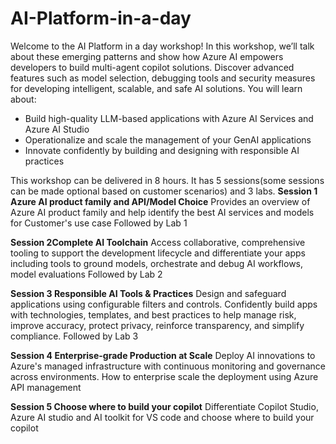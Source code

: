 # AI-Platform-in-a-day

Welcome to the AI Platform in a day workshop! In this workshop, we’ll talk about these emerging patterns and show how Azure AI empowers developers to build multi-agent copilot solutions. Discover advanced features such as model selection, debugging tools and security measures for developing intelligent, scalable, and safe AI solutions.
You will learn about:
- Build high-quality LLM-based applications with Azure AI Services and Azure AI Studio
- Operationalize and scale the management of your GenAI applications
- Innovate confidently by building and designing with responsible AI practices

This workshop can be delivered in 8 hours. It has 5 sessions(some sessions can be made optional based on customer scenarios)  and 3 labs. 
****Session 1** Azure AI product family and API/Model Choice**
Provides an overview of Azure AI product family and help identify the best AI services and models for Customer's use case
Followed by Lab 1

******Session 2**Complete AI Toolchain****
Access collaborative, comprehensive tooling to support the development lifecycle and differentiate your apps including tools to ground models, orchestrate and debug AI workflows, model evaluations
Followed by Lab 2

**Session 3 Responsible AI Tools & Practices**
Design and safeguard applications using configurable filters and controls. Confidently build apps with technologies, templates, and best practices to help manage risk, improve accuracy, protect privacy, reinforce transparency, and simplify compliance.
Followed by Lab 3

**Session 4 Enterprise-grade Production at Scale**
Deploy AI innovations to Azure's managed infrastructure with continuous monitoring and governance across environments. How to enterprise scale the deployment using Azure API management

**Session 5 Choose where to build your copilot**
Differentiate Copilot Studio, Azure AI studio and AI toolkit for VS code and choose where to build your copilot










